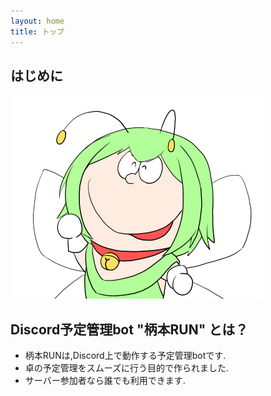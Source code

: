```yaml
---
layout: home
title: トップ
---
```

## はじめに

![本人近影](/images/run_emote.png)

## Discord予定管理bot "柄本RUN" とは？

- 柄本RUNは,Discord上で動作する予定管理botです.
- 卓の予定管理をスムーズに行う目的で作られました.
- サーバー参加者なら誰でも利用できます.
